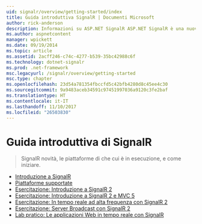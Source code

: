 ```yaml
---
uid: signalr/overview/getting-started/index
title: Guida introduttiva SignalR | Documenti Microsoft
author: rick-anderson
description: Informazioni su ASP.NET SignalR ASP.NET SignalR è una nuova libreria per sviluppatori ASP.NET che semplifica la funzionalità di sviluppo web in tempo reale. SignalR consente bi...
ms.author: aspnetcontent
manager: wpickett
ms.date: 09/19/2014
ms.topic: article
ms.assetid: 2acff246-c74c-4277-b539-35bc42988c6f
ms.technology: dotnet-signalr
ms.prod: .net-framework
msc.legacyurl: /signalr/overview/getting-started
msc.type: chapter
ms.openlocfilehash: 23d54a781354fbccfd5c42bfb4280d8c45ee4c30
ms.sourcegitcommit: 9a9483aceb34591c97451997036a9120c3fe2baf
ms.translationtype: HT
ms.contentlocale: it-IT
ms.lasthandoff: 11/10/2017
ms.locfileid: "26503830"
---
```

<a name="signalr-getting-started"></a>Guida introduttiva di SignalR
====================
> SignalR novità, le piattaforme di che cui è in esecuzione, e come iniziare.


- [Introduzione a SignalR](introduction-to-signalr.md)
- [Piattaforme supportate](supported-platforms.md)
- [Esercitazione: Introduzione a SignalR 2](tutorial-getting-started-with-signalr.md)
- [Esercitazione: Introduzione a SignalR 2 e MVC 5](tutorial-getting-started-with-signalr-and-mvc.md)
- [Esercitazione: In tempo reale ad alta frequenza con SignalR 2](tutorial-high-frequency-realtime-with-signalr.md)
- [Esercitazione: Server Broadcast con SignalR 2](tutorial-server-broadcast-with-signalr.md)
- [Lab pratico: Le applicazioni Web in tempo reale con SignalR](real-time-web-applications-with-signalr.md)
